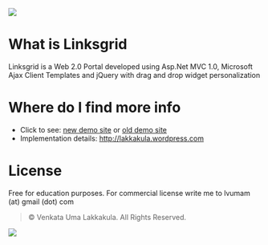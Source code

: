 [![](http://aspspider.info/lakkakula/content/images/logo.png)](http://www.linksgrid.com)
# What is Linksgrid #
Linksgrid is a Web 2.0 Portal developed using Asp.Net MVC 1.0, Microsoft Ajax Client Templates and jQuery with drag and drop widget personalization

# Where do I find more info #
  * Click to see: [new demo site](http://linksgrid.microvizion.com) or [old demo site](http://aspspider.info/lakkakula/local.aspx)
  * Implementation details: http://lakkakula.wordpress.com

# License #
Free for education purposes. For commercial license write me to lvumam (at) gmail (dot) com

> © Venkata Uma Lakkakula. All Rights Reserved.

[![](http://aspspider.info/lakkakula/content/images/portal-promo.png)](http://linksgrid.microvizion.com)